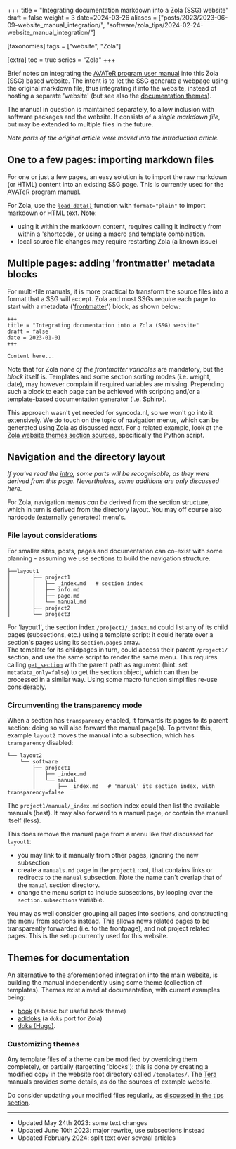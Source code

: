 +++
title = "Integrating documentation markdown into a Zola (SSG) website"
draft = false
weight = 3
date=2024-03-26
aliases = ["posts/2023/2023-06-09-website_manual_integration/", "software/zola_tips/2024-02-24-website_manual_integration/"]

[taxonomies]
tags = ["website", "Zola"]

[extra]
toc = true
series = "Zola"
+++

Brief notes on integrating the [AVATeR program user manual](/software/avater/manuals/manual_en/) into this Zola (SSG) based website. The intent is to let the SSG generate a webpage using the original markdown file, thus integrating it into the website, instead of hosting a separate 'website' (but see also the [documentation themes](#themes-for-documentation)).

<!-- more -->

The manual in question is maintained separately, to allow inclusion with software packages and the website. It consists of a _single markdown file_, but may be extended to multiple files in the future.

_Note parts of the original article were moved into the introduction article._

## One to a few pages: importing markdown files

For one or just a few pages, an easy solution is to import the raw markdown (or HTML) content into an existing SSG page. This is currently used for the AVATeR program manual.

For Zola, use the [`load_data()`](https://www.getzola.org/documentation/templates/overview/#load-data) function with `format="plain"` to import markdown or HTML text. Note:

- using it within the markdown content, requires calling it indirectly from within a '[shortcode](https://www.getzola.org/documentation/content/shortcodes/)', or using a macro and template combination.
- local source file changes may require restarting Zola (a known issue)

## Multiple pages: adding 'frontmatter' metadata blocks

For multi-file manuals, it is more practical to transform the source files into a format that a SSG will accept. Zola and most SSGs require each page to start with a metadata ('[frontmatter](https://www.getzola.org/documentation/content/page/#front-matter)') block, as shown below:

```
+++
title = "Integrating documentation into a Zola (SSG) website"
draft = false
date = 2023-01-01
+++

Content here...
```
Note that for Zola _none of the frontmatter variables_ are mandatory, but the _block_ itself is. Templates and some section sorting modes (i.e. weight, date), may however complain if required variables are missing. Prepending such a block to each page can be achieved with scripting and/or a template-based documentation generator (i.e. Sphinx). 

This approach wasn't yet needed for syncoda.nl, so we won't go into it extensively. We do touch on the topic of navigation menus, which can be generated using Zola as discussed next. For a related example, look at the [Zola website themes section sources](https://github.com/getzola/themes/), specifically the Python script.


## Navigation and the directory layout

_If you've read the [intro](/posts/zola_tips/intro/), some parts will be recognisable, as they were derived from this page. Nevertheless, some additions are only discussed here._

For Zola, navigation menus _can be_ derived from the section structure, which in turn is derived from the directory layout. You may off course also hardcode (externally generated) menu's.

### File layout considerations
For smaller sites, posts, pages and documentation can co-exist with some planning - assuming we use sections to build the navigation structure.

```
├──layout1
│       ├── project1
│       │   ├── _index.md   # section index
│       │   ├── info.md
│       │   ├── page.md
│       │   └── manual.md
│       ├── project2
│       └── project3
```
For 'layout1', the section index `/project1/_index.md` could list any of its child pages (subsections, etc.) using a template script: it could iterate over a section's pages using its `section.pages` array. \
The template for its childpages in turn, could access their parent `/project1/` section, and use the same script to  render the same menu. This requires calling [`get_section`](https://www.getzola.org/documentation/templates/overview/#get-section) with the parent path as argument (hint: set `metadata_only=false`) to get the section object, which can then be processed in a similar way. Using some macro function simplifies re-use considerably.

### Circumventing the transparency mode
When a section has `transparency` enabled, it forwards its pages to its parent section: doing so will also forward the manual page(s). To prevent this, example `layout2` moves the manual into a subsection, which has `transparency` disabled: 

```
└── layout2
    └── software
        ├── project1
        │   ├── _index.md
        │   └── manual      
        │       ├── _index.md   # 'manual' its section index, with transparency=false
```
The `project1/manual/_index.md` section index could then list the available manuals (best). It may also forward to a manual page, or contain the manual itself (less). 

This does remove the manual page from a menu like that discussed for `layout1`:
- you may link to it manually from other pages, ignoring the new subsection
- create a `manuals.md` page in the `project1` root, that contains links or redirects to the `manual` subsection. Note the name can't overlap that of the `manual` section directory.
- change the menu script to include subsections, by looping over the `section.subsections` variable. 

You may as well consider grouping all pages into sections, and constructing the menu from sections instead. This allows news related pages to be transparently forwarded (i.e. to the frontpage), and not project related pages. This is the setup currently used for this website.

## Themes for documentation
An alternative to the aforementioned integration into the main website, is building the manual independently using some theme (collection of templates). Themes exist aimed at documentation, with current examples being:
- [book](https://github.com/getzola/book) (a basic but useful book theme)
- [adidoks](https://github.com/aaranxu/adidoks) (a `doks` port for Zola)
- [doks (Hugo)](https://github.com/h-enk/doks). 

### Customizing themes
Any template files of a theme can be modified by overriding them completely, or partially (targetting 'blocks'): this is done by creating a modified copy in the website root directory called `/templates/`. The [Tera](https://keats.github.io/tera/docs/#inheritance) manuals provides some details, as do the sources of example website. 

Do consider updating your modified files regularly, as [discussed in the tips section](/posts/zola_tips/zola_scripting_tips/#updating-syncing-templates-and-config-files).

---

- Updated May 24th 2023: some text changes
- Updated June 10th 2023: major rewrite, use subsections instead
- Updated February 2024: split text over several articles
